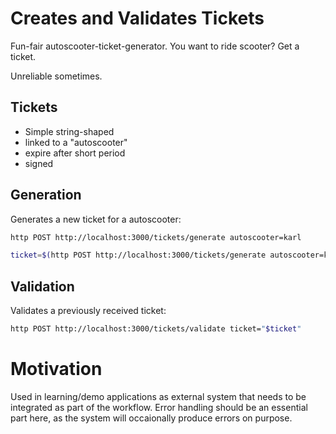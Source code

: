 # Creates and Validates Tickets

Fun-fair autoscooter-ticket-generator. You want to ride scooter? Get a ticket.

Unreliable sometimes.

## Tickets

- Simple string-shaped
- linked to a "autoscooter"
- expire after short period
- signed

## Generation

Generates a new ticket for a autoscooter:

```bash
http POST http://localhost:3000/tickets/generate autoscooter=karl

ticket=$(http POST http://localhost:3000/tickets/generate autoscooter=karl | jq -r ".ticket")
```

## Validation

Validates a previously received ticket:

```bash
http POST http://localhost:3000/tickets/validate ticket="$ticket"
```

# Motivation

Used in learning/demo applications as external system that needs to be integrated as part of the workflow. Error handling should be an essential part here, as the system will occaionally produce errors on purpose.